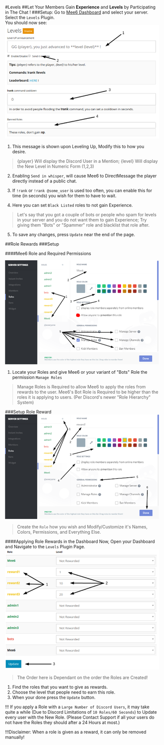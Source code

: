 #Levels
##Let Your Members Gain **Experience** and **Levels** by Participating in The Chat !
###Setup:
Go to [Mee6 Dashboard](https://mee6.xyz/servers) and select your server.  
Select the `Levels` Plugin.  
You should now see:
![level_message](pics/levelmsg.png)
  
1) This message is shown upon Leveling Up, Modify this to how you desire.  
> {player} Will display the Discord User in a Mention; {level} Will display the New Level in Numeric Form (1,2,3)  

2) Enabling `Send in whisper`, will cause Mee6 to DirectMessage the player directly instead of a public chat.  

3) If `!rank` or `!rank @some_user` is used too often, you can enable this for time (in seconds) you wish for them to have to wait.  

4) Here you can set `Black Listed` roles to not gain Experience.  
> Let's say that you got a couple of bots or people who spam for levels in your server and you do not want them to gain Experience; Try giving them "Bots" or "Spammer" role and blacklist that role after.  

5) To save any changes, press `Update` near the end of the page.  
  
##Role Rewards
###Setup
  
####Mee6 Role and Required Permissions

![Level Bot Role](pics/levelbotrole.png)

1) Locate your Roles and give Mee6 or your variant of "Bots" Role the permission `Manage Roles`  
> Manage Roles is Required to allow Mee6 to apply the roles from rewards to the user.
Mee6's Bot Role is Required to be higher than the roles it is applying to users. (Per Discord's newer "Role Hierarchy" System)

###Setup Role Reward
![Reward Role](pics/levelrewardrole.png)
  
> Create the `Role` how you wish and Modify/Customize it's Names, Colors, Permissions, and Everything Else.
  
####Applying Role Rewards in the Dashboard
Now, Open your Dashboard and Navigate to the `Levels` Plugin Page.
![Reward Dashboard](pics/rewarddash.png)
> The Order here is Dependant on the order the Roles are Created!
  
1) Find the roles that you want to give as rewards.
2) Choose the level that people need to earn this role.
3) When your done press the `Update` button.
  
!!! If you apply a Role with a `Large Number of Discord Users`, it may take quite a while (Due to Discord Limitations of `10 Roles/60 Seconds`) to Update every user with the New Role. (Please Contact Support if all your users do not have the Roles they should after a 24 Hours at most.)
  
!!!Disclaimer: When a role is given as a reward, it can only be removed manually!
